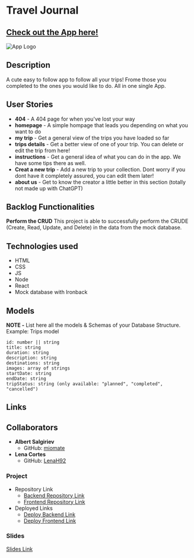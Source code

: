 
# Travel Journal

## [Check out the App here!](https://superb-vacherin-8b1c87.netlify.app/)

![App Logo](map_icon.ico)

## Description

A cute easy to follow app to follow all your trips! Frome those you completed to the ones you would like to do. All in one single App.
 
## User Stories

- **404** - A 404 page for when you've lost your way 
- **homepage** - A simple hompage that leads you depending on what you want to do
- **my trip** - Get a general view of the trips you have loaded so far
- **trips details** - Get a better view of one of your trip. You can delete or edit the trip from here!
- **instructions** - Get a general idea of what you can do in the app. We have some tips there as well.
- **Creat a new trip** - Add a new trip to your collection. Dont worry if you dont have it completely assured, you can edit them later!
- **about us** - Get to know the creator a little better in this section (totally not made up with ChatGPT) 

## Backlog Functionalities

**Perform the CRUD**
This project is able to successfully perform the CRUDE (Create, Read, Update, and Delete) in the data from the mock database.

## Technologies used

- HTML
- CSS
- JS
- Node
- React
- Mock database with Ironback

## Models

**NOTE -** List here all the models & Schemas of your Database Structure. Example: 
Trips model
 
```
id: number || string
title: string
duration: string
description: string
destinations: string
images: array of strings
startDate: string
endDate: string
tripStatus: string (only available: "planned", "completed", "cancelled")
```

## Links

## Collaborators

- **Albert Salgiriev**  
  - GitHub: [miomate](https://github.com/miomate)  
- **Lena Cortes**  
  - GitHub: [LenaH92](https://github.com/LenaH92)  


### Project
- Repository Link
    - [Backend Repository Link](https://github.com/miomate/travel-journal-backend)
    - [Frontend Repository Link](https://github.com/LenaH92/travel-journal-forntend)
- Deployed Links
    - [Deploy Backend Link](https://travel-journal-backend-t7fs.onrender.com/)
    - [Deploy Frontend Link](https://superb-vacherin-8b1c87.netlify.app/)

### Slides

[Slides Link](https://docs.google.com/presentation/d/1DUpaD_fD476pzUPhJ41N39iLBAW1b7bj3W9GVMDT8Es/edit?usp=sharing)
